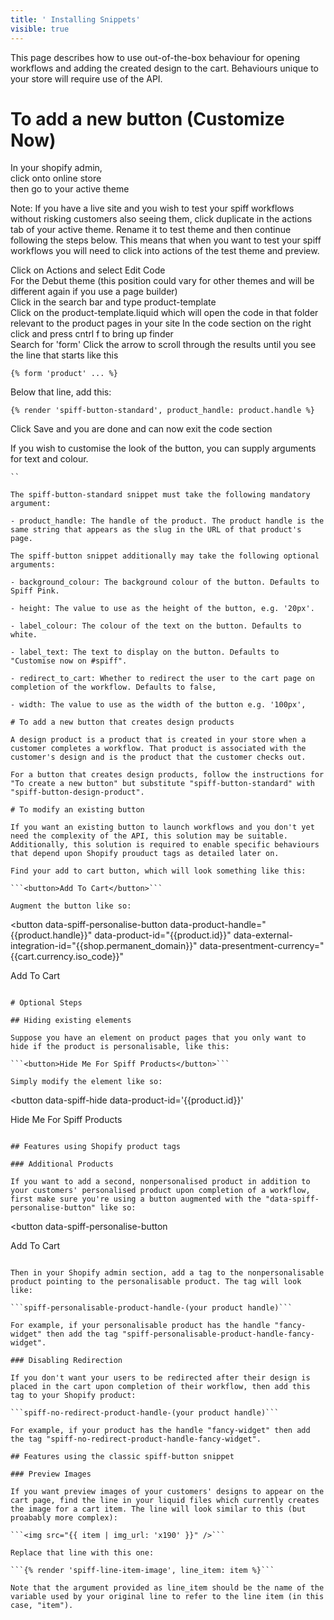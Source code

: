 ```yaml
---
title: ' Installing Snippets'
visible: true
---
```


This page describes how to use out-of-the-box behaviour for opening workflows and adding the created design to the cart. Behaviours unique to your store will require use of the API.

# To add a new button (Customize Now)

In your shopify admin,  
click onto online store  
then go to your active theme 

Note: If you have a live site and you wish to test your spiff workflows without risking customers also seeing them, click duplicate in the actions tab of your active theme. Rename it to test theme and then continue following the steps below. This means that when you want to test your spiff workflows you will need to click into actions of the test theme and preview. 

Click on Actions and select Edit Code  
For the Debut theme (this position could vary for other themes and will be different again if you use a page builder)  
Click in the search bar and type product-template  
Click on the product-template.liquid which will open the code in that folder relevant to the product pages in your site
In the code section on the right click and press cntrl f to bring up finder  
Search for 'form'
Click the arrow to scroll through the results until you see the line that starts like this 

```{% form 'product' ... %}```

Below that line, add this:

```{% render 'spiff-button-standard', product_handle: product.handle %}```

Click Save and you are done and can now exit the code section

If you wish to customise the look of the button, you can supply arguments for text and colour.

```       {% render 'spiff-button-standard', product_handle: product.handle, label_text: '&nbsp;&nbsp;&nbsp;  CUSTOMIZE AND ADD TO CART &nbsp;&nbsp;&nbsp; ', label_colour: '#FFFFFF', background_colour: '#000000' width: '175', height: '75', redirect_to_cart: true %}
``

The spiff-button-standard snippet must take the following mandatory argument:

- product_handle: The handle of the product. The product handle is the same string that appears as the slug in the URL of that product's page.

The spiff-button snippet additionally may take the following optional arguments:

- background_colour: The background colour of the button. Defaults to Spiff Pink.

- height: The value to use as the height of the button, e.g. '20px'.

- label_colour: The colour of the text on the button. Defaults to white.

- label_text: The text to display on the button. Defaults to "Customise now on #spiff".

- redirect_to_cart: Whether to redirect the user to the cart page on completion of the workflow. Defaults to false,

- width: The value to use as the width of the button e.g. '100px',

# To add a new button that creates design products

A design product is a product that is created in your store when a customer completes a workflow. That product is associated with the customer's design and is the product that the customer checks out.

For a button that creates design products, follow the instructions for "To create a new button" but substitute "spiff-button-standard" with "spiff-button-design-product".

# To modify an existing button

If you want an existing button to launch workflows and you don't yet need the complexity of the API, this solution may be suitable. Additionally, this solution is required to enable specific behaviours that depend upon Shopify prouduct tags as detailed later on.

Find your add to cart button, which will look something like this:

```<button>Add To Cart</button>```

Augment the button like so:

```
<button
    data-spiff-personalise-button
    data-product-handle="{{product.handle}}"
    data-product-id="{{product.id}}"
    data-external-integration-id="{{shop.permanent_domain}}"
    data-presentment-currency="{{cart.currency.iso_code}}"
>
Add To Cart
</button>
```

# Optional Steps

## Hiding existing elements

Suppose you have an element on product pages that you only want to hide if the product is personalisable, like this:

```<button>Hide Me For Spiff Products</button>```

Simply modify the element like so:

```
<button
    data-spiff-hide
    data-product-id='{{product.id}}'
>
Hide Me For Spiff Products
</button>
```

## Features using Shopify product tags

### Additional Products

If you want to add a second, nonpersonalised product in addition to your customers' personalised product upon completion of a workflow, first make sure you're using a button augmented with the "data-spiff-personalise-button" like so:

```
<button
    data-spiff-personalise-button
>
Add To Cart
</button>
```

Then in your Shopify admin section, add a tag to the nonpersonalisable product pointing to the personalisable product. The tag will look like:

```spiff-personalisable-product-handle-(your product handle)```

For example, if your personalisable product has the handle "fancy-widget" then add the tag "spiff-personalisable-product-handle-fancy-widget".

### Disabling Redirection

If you don't want your users to be redirected after their design is placed in the cart upon completion of their workflow, then add this tag to your Shopify product:

```spiff-no-redirect-product-handle-(your product handle)```

For example, if your product has the handle "fancy-widget" then add the tag "spiff-no-redirect-product-handle-fancy-widget".

## Features using the classic spiff-button snippet

### Preview Images

If you want preview images of your customers' designs to appear on the cart page, find the line in your liquid files which currently creates the image for a cart item. The line will look similar to this (but proabably more complex):

```<img src="{{ item | img_url: 'x190' }}" />```

Replace that line with this one:

```{% render 'spiff-line-item-image', line_item: item %}```

Note that the argument provided as line_item should be the name of the variable used by your original line to refer to the line item (in this case, "item").
